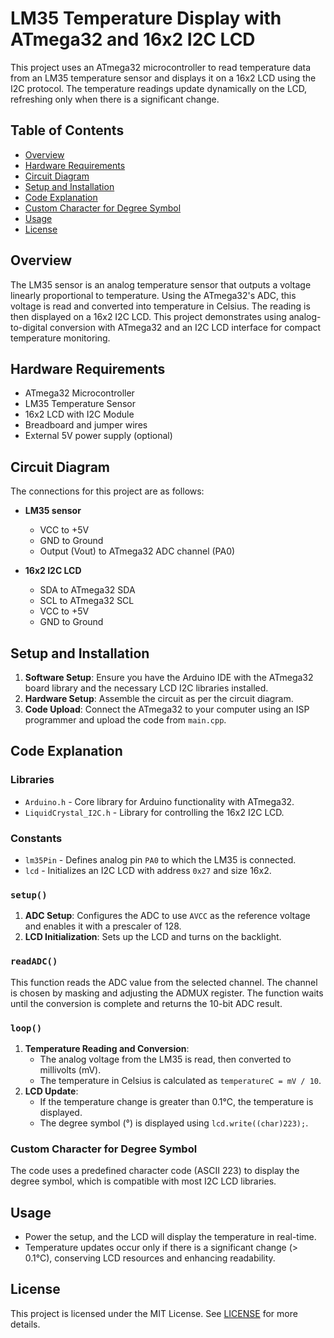 # LM35 Temperature Display with ATmega32 and 16x2 I2C LCD

This project uses an ATmega32 microcontroller to read temperature data from an LM35 temperature sensor and displays it on a 16x2 LCD using the I2C protocol. The temperature readings update dynamically on the LCD, refreshing only when there is a significant change.

## Table of Contents
- [Overview](#overview)
- [Hardware Requirements](#hardware-requirements)
- [Circuit Diagram](#circuit-diagram)
- [Setup and Installation](#setup-and-installation)
- [Code Explanation](#code-explanation)
- [Custom Character for Degree Symbol](#custom-character-for-degree-symbol)
- [Usage](#usage)
- [License](#license)

## Overview
The LM35 sensor is an analog temperature sensor that outputs a voltage linearly proportional to temperature. Using the ATmega32's ADC, this voltage is read and converted into temperature in Celsius. The reading is then displayed on a 16x2 I2C LCD. This project demonstrates using analog-to-digital conversion with ATmega32 and an I2C LCD interface for compact temperature monitoring.

## Hardware Requirements
- ATmega32 Microcontroller
- LM35 Temperature Sensor
- 16x2 LCD with I2C Module
- Breadboard and jumper wires
- External 5V power supply (optional)

## Circuit Diagram
The connections for this project are as follows:
- **LM35 sensor**
  - VCC to +5V
  - GND to Ground
  - Output (Vout) to ATmega32 ADC channel (PA0)

- **16x2 I2C LCD**
  - SDA to ATmega32 SDA
  - SCL to ATmega32 SCL
  - VCC to +5V
  - GND to Ground

## Setup and Installation
1. **Software Setup**: Ensure you have the Arduino IDE with the ATmega32 board library and the necessary LCD I2C libraries installed.
2. **Hardware Setup**: Assemble the circuit as per the circuit diagram.
3. **Code Upload**: Connect the ATmega32 to your computer using an ISP programmer and upload the code from `main.cpp`.

## Code Explanation
### Libraries
- `Arduino.h` - Core library for Arduino functionality with ATmega32.
- `LiquidCrystal_I2C.h` - Library for controlling the 16x2 I2C LCD.

### Constants
- `lm35Pin` - Defines analog pin `PA0` to which the LM35 is connected.
- `lcd` - Initializes an I2C LCD with address `0x27` and size 16x2.

### `setup()`
1. **ADC Setup**: Configures the ADC to use `AVCC` as the reference voltage and enables it with a prescaler of 128.
2. **LCD Initialization**: Sets up the LCD and turns on the backlight.

### `readADC()`
This function reads the ADC value from the selected channel. The channel is chosen by masking and adjusting the ADMUX register. The function waits until the conversion is complete and returns the 10-bit ADC result.

### `loop()`
1. **Temperature Reading and Conversion**: 
   - The analog voltage from the LM35 is read, then converted to millivolts (mV).
   - The temperature in Celsius is calculated as `temperatureC = mV / 10`.
2. **LCD Update**:
   - If the temperature change is greater than 0.1°C, the temperature is displayed.
   - The degree symbol (°) is displayed using `lcd.write((char)223);`.

### Custom Character for Degree Symbol
The code uses a predefined character code (ASCII 223) to display the degree symbol, which is compatible with most I2C LCD libraries.

## Usage
- Power the setup, and the LCD will display the temperature in real-time.
- Temperature updates occur only if there is a significant change (> 0.1°C), conserving LCD resources and enhancing readability.

## License
This project is licensed under the MIT License. See [LICENSE](LICENSE) for more details.
